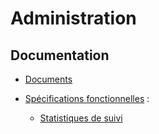 # Administration


## Documentation

- [Documents](./doc)

- [Spécifications fonctionnelles](./spe) :
    * [Statistiques de suivi](./spe/stats.md)